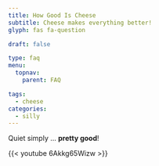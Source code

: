 ```yaml
---
title: How Good Is Cheese
subtitle: Cheese makes everything better!
glyph: fas fa-question

draft: false

type: faq
menu:
  topnav:
    parent: FAQ

tags:
  - cheese
categories:
  - silly
---
```


Quiet simply ... **pretty good**!

{{< youtube 6Akkg65Wizw >}}
 